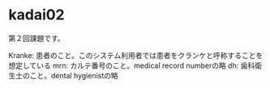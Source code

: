 # kadai02

第２回課題です。

Kranke: 患者のこと。このシステム利用者では患者をクランケと呼称することを想定している
mrn: カルテ番号のこと。medical record numberの略
dh: 歯科衛生士のこと。dental hygienistの略
